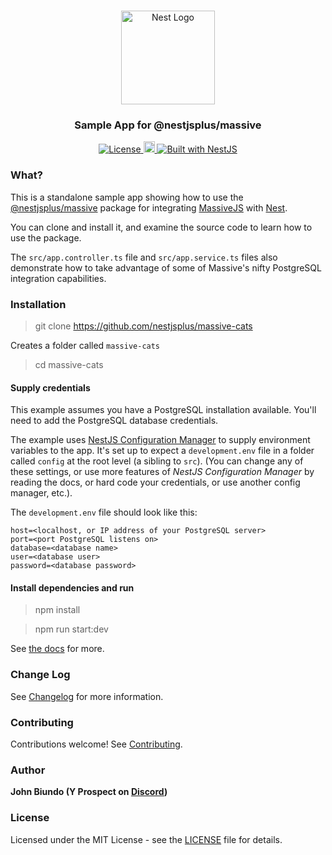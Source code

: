 <h1 align="center"></h1>

<div align="center">
  <a href="http://nestjs.com/" target="_blank">
    <img src="https://nestjs.com/img/logo_text.svg" width="150" alt="Nest Logo" />
  </a>
</div>

<h3 align="center">Sample App for @nestjsplus/massive</h3>

<div align="center">
  <a href="https://nestjs.com" target="_blank">
    <img src="https://img.shields.io/badge/license-MIT-brightgreen.svg" alt="License" />
    <img src="https://badge.fury.io/js/%40nestjsplus%2Fmassive.svg" alt="npm version" height="18">    <img src="https://img.shields.io/badge/built%20with-NestJs-red.svg" alt="Built with NestJS">
  </a>
</div>

### What?

This is a standalone sample app showing how to use the [@nestjsplus/massive](https://github.com/nestjsplus/massive) package for integrating [MassiveJS](http://massivejs.org) with [Nest](https://nestjs.com).

You can clone and install it, and examine the source code to learn how to use the package.

The `src/app.controller.ts` file and `src/app.service.ts` files also demonstrate how to take advantage of some of Massive's nifty PostgreSQL integration capabilities.

### Installation

> git clone https://github.com/nestjsplus/massive-cats

Creates a folder called `massive-cats`

> cd massive-cats

#### Supply credentials

This example assumes you have a PostgreSQL installation available. You'll need to add the PostgreSQL database credentials.

The example uses [NestJS Configuration Manager](https://github.com/nestjsplus/config) to supply environment variables to the app. It's set up to expect a `development.env` file in a folder called `config` at the root level (a sibling to `src`).  (You can change any of these settings, or use more features of *NestJS Configuration Manager* by reading the docs, or hard code your credentials, or use another config manager, etc.).

The `development.env` file should look like this:

```
host=<localhost, or IP address of your PostgreSQL server>
port=<port PostgreSQL listens on>
database=<database name>
user=<database user>
password=<database password>
```

#### Install dependencies and run

> npm install

> npm run start:dev

See [the docs](https://gitub.com/nestjsplus/massive) for more.

### Change Log

See [Changelog](CHANGELOG.md) for more information.

### Contributing

Contributions welcome! See [Contributing](CONTRIBUTING.md).

### Author

**John Biundo (Y Prospect on [Discord](https://discord.gg/G7Qnnhy))**

### License

Licensed under the MIT License - see the [LICENSE](LICENSE) file for details.
